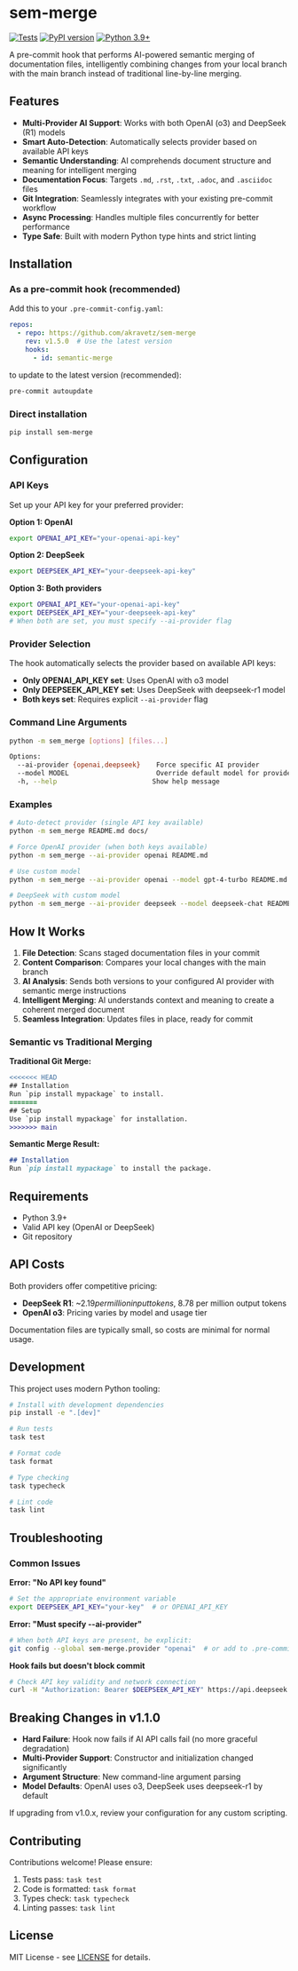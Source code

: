 # sem-merge

[![Tests](https://github.com/akravetz/sem-merge/actions/workflows/test.yml/badge.svg)](https://github.com/akravetz/sem-merge/actions/workflows/test.yml)
[![PyPI version](https://badge.fury.io/py/sem-merge.svg)](https://badge.fury.io/py/sem-merge)
[![Python 3.9+](https://img.shields.io/badge/python-3.9+-blue.svg)](https://www.python.org/downloads/)

A pre-commit hook that performs AI-powered semantic merging of documentation files, intelligently combining changes from your local branch with the main branch instead of traditional line-by-line merging.

## Features

- **Multi-Provider AI Support**: Works with both OpenAI (o3) and DeepSeek (R1) models
- **Smart Auto-Detection**: Automatically selects provider based on available API keys
- **Semantic Understanding**: AI comprehends document structure and meaning for intelligent merging
- **Documentation Focus**: Targets `.md`, `.rst`, `.txt`, `.adoc`, and `.asciidoc` files
- **Git Integration**: Seamlessly integrates with your existing pre-commit workflow
- **Async Processing**: Handles multiple files concurrently for better performance
- **Type Safe**: Built with modern Python type hints and strict linting

## Installation

### As a pre-commit hook (recommended)

Add this to your `.pre-commit-config.yaml`:

```yaml
repos:
  - repo: https://github.com/akravetz/sem-merge
    rev: v1.5.0  # Use the latest version
    hooks:
      - id: semantic-merge
```

to update to the latest version (recommended):
```bash
pre-commit autoupdate
```

### Direct installation

```bash
pip install sem-merge
```

## Configuration

### API Keys

Set up your API key for your preferred provider:

**Option 1: OpenAI**
```bash
export OPENAI_API_KEY="your-openai-api-key"
```

**Option 2: DeepSeek**
```bash
export DEEPSEEK_API_KEY="your-deepseek-api-key"
```

**Option 3: Both providers**
```bash
export OPENAI_API_KEY="your-openai-api-key"
export DEEPSEEK_API_KEY="your-deepseek-api-key"
# When both are set, you must specify --ai-provider flag
```

### Provider Selection

The hook automatically selects the provider based on available API keys:

- **Only OPENAI_API_KEY set**: Uses OpenAI with o3 model
- **Only DEEPSEEK_API_KEY set**: Uses DeepSeek with deepseek-r1 model  
- **Both keys set**: Requires explicit `--ai-provider` flag

### Command Line Arguments

```bash
python -m sem_merge [options] [files...]

Options:
  --ai-provider {openai,deepseek}    Force specific AI provider
  --model MODEL                      Override default model for provider
  -h, --help                        Show help message
```

### Examples

```bash
# Auto-detect provider (single API key available)
python -m sem_merge README.md docs/

# Force OpenAI provider (when both keys available)
python -m sem_merge --ai-provider openai README.md

# Use custom model
python -m sem_merge --ai-provider openai --model gpt-4-turbo README.md

# DeepSeek with custom model
python -m sem_merge --ai-provider deepseek --model deepseek-chat README.md
```

## How It Works

1. **File Detection**: Scans staged documentation files in your commit
2. **Content Comparison**: Compares your local changes with the main branch
3. **AI Analysis**: Sends both versions to your configured AI provider with semantic merge instructions
4. **Intelligent Merging**: AI understands context and meaning to create a coherent merged document
5. **Seamless Integration**: Updates files in place, ready for commit

### Semantic vs Traditional Merging

**Traditional Git Merge:**
```diff
<<<<<<< HEAD
## Installation
Run `pip install mypackage` to install.
=======
## Setup
Use `pip install mypackage` for installation.
>>>>>>> main
```

**Semantic Merge Result:**
```markdown
## Installation
Run `pip install mypackage` to install the package.
```

## Requirements

- Python 3.9+
- Valid API key (OpenAI or DeepSeek)
- Git repository

## API Costs

Both providers offer competitive pricing:

- **DeepSeek R1**: ~$2.19 per million input tokens, ~$8.78 per million output tokens
- **OpenAI o3**: Pricing varies by model and usage tier

Documentation files are typically small, so costs are minimal for normal usage.

## Development

This project uses modern Python tooling:

```bash
# Install with development dependencies
pip install -e ".[dev]"

# Run tests
task test

# Format code  
task format

# Type checking
task typecheck

# Lint code
task lint
```

## Troubleshooting

### Common Issues

**Error: "No API key found"**
```bash
# Set the appropriate environment variable
export DEEPSEEK_API_KEY="your-key"  # or OPENAI_API_KEY
```

**Error: "Must specify --ai-provider"**
```bash
# When both API keys are present, be explicit:
git config --global sem-merge.provider "openai"  # or add to .pre-commit-hooks.yaml
```

**Hook fails but doesn't block commit**
```bash
# Check API key validity and network connection
curl -H "Authorization: Bearer $DEEPSEEK_API_KEY" https://api.deepseek.com/v1/models
```

## Breaking Changes in v1.1.0

- **Hard Failure**: Hook now fails if AI API calls fail (no more graceful degradation)
- **Multi-Provider Support**: Constructor and initialization changed significantly
- **Argument Structure**: New command-line argument parsing
- **Model Defaults**: OpenAI uses o3, DeepSeek uses deepseek-r1 by default

If upgrading from v1.0.x, review your configuration for any custom scripting.

## Contributing

Contributions welcome! Please ensure:

1. Tests pass: `task test`
2. Code is formatted: `task format` 
3. Types check: `task typecheck`
4. Linting passes: `task lint`

## License

MIT License - see [LICENSE](LICENSE) for details. 